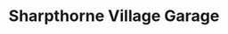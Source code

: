 ---
title: "Sharpthorne Village Garage"
url: /east-grinstead/sharpthorne-village-garage/
shop: car repair
---